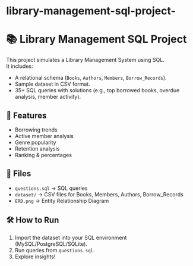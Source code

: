 # library-management-sql-project-
# 📚 Library Management SQL Project

This project simulates a Library Management System using SQL.  
It includes:
- A relational schema (`Books`, `Authors`, `Members`, `Borrow_Records`).
- Sample dataset in CSV format.
- 35+ SQL queries with solutions (e.g., top borrowed books, overdue analysis, member activity).

## 🚀 Features
- Borrowing trends
- Active member analysis
- Genre popularity
- Retention analysis
- Ranking & percentages

## 📂 Files
- `questions.sql` → SQL queries 
- `dataset/` → CSV files for Books, Members, Authors, Borrow_Records
- `ERD.png` → Entity Relationship Diagram

## 🛠️ How to Run
1. Import the dataset into your SQL environment (MySQL/PostgreSQL/SQLite).
2. Run queries from `questions.sql`.
3. Explore insights!


